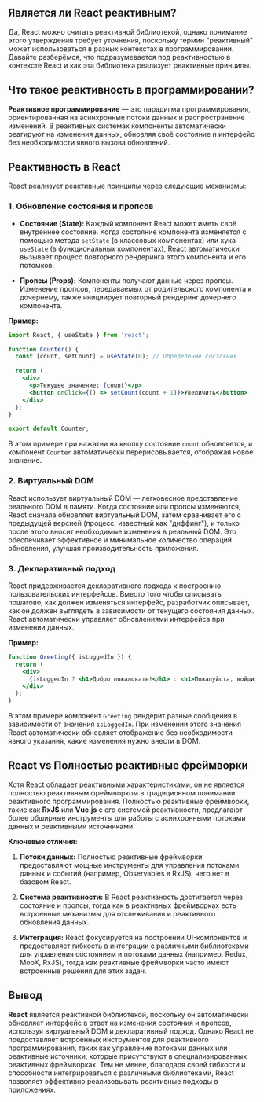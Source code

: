 ## Является ли React реактивным?

Да, React можно считать реактивной библиотекой, однако понимание этого утверждения требует уточнения, поскольку термин "реактивный" может использоваться в разных контекстах в программировании. Давайте разберёмся, что подразумевается под реактивностью в контексте React и как эта библиотека реализует реактивные принципы.

## **Что такое реактивность в программировании?**

**Реактивное программирование** — это парадигма программирования, ориентированная на асинхронные потоки данных и распространение изменений. В реактивных системах компоненты автоматически реагируют на изменения данных, обновляя своё состояние и интерфейс без необходимости явного вызова обновлений.

## **Реактивность в React**

React реализует реактивные принципы через следующие механизмы:

### **1. Обновление состояния и пропсов**

- **Состояние (State):** Каждый компонент React может иметь своё внутреннее состояние. Когда состояние компонента изменяется с помощью метода `setState` (в классовых компонентах) или хука `useState` (в функциональных компонентах), React автоматически вызывает процесс повторного рендеринга этого компонента и его потомков.
  
- **Пропсы (Props):** Компоненты получают данные через пропсы. Изменение пропсов, передаваемых от родительского компонента к дочернему, также инициирует повторный рендеринг дочернего компонента.

**Пример:**

```jsx
import React, { useState } from 'react';

function Counter() {
  const [count, setCount] = useState(0); // Определение состояния

  return (
    <div>
      <p>Текущее значение: {count}</p>
      <button onClick={() => setCount(count + 1)}>Увеличить</button>
    </div>
  );
}

export default Counter;
```

В этом примере при нажатии на кнопку состояние `count` обновляется, и компонент `Counter` автоматически перерисовывается, отображая новое значение.

### **2. Виртуальный DOM**

React использует виртуальный DOM — легковесное представление реального DOM в памяти. Когда состояние или пропсы изменяются, React сначала обновляет виртуальный DOM, затем сравнивает его с предыдущей версией (процесс, известный как "диффинг"), и только после этого вносит необходимые изменения в реальный DOM. Это обеспечивает эффективное и минимальное количество операций обновления, улучшая производительность приложения.

### **3. Декларативный подход**

React придерживается декларативного подхода к построению пользовательских интерфейсов. Вместо того чтобы описывать пошагово, как должен изменяться интерфейс, разработчик описывает, как он должен выглядеть в зависимости от текущего состояния данных. React автоматически управляет обновлениями интерфейса при изменении данных.

**Пример:**

```jsx
function Greeting({ isLoggedIn }) {
  return (
    <div>
      {isLoggedIn ? <h1>Добро пожаловать!</h1> : <h1>Пожалуйста, войдите.</h1>}
    </div>
  );
}
```

В этом примере компонент `Greeting` рендерит разные сообщения в зависимости от значения `isLoggedIn`. При изменении этого значения React автоматически обновляет отображение без необходимости явного указания, какие изменения нужно внести в DOM.

## **React vs Полностью реактивные фреймворки**

Хотя React обладает реактивными характеристиками, он не является полностью реактивным фреймворком в традиционном понимании реактивного программирования. Полностью реактивные фреймворки, такие как **RxJS** или **Vue.js** с его системой реактивности, предлагают более обширные инструменты для работы с асинхронными потоками данных и реактивными источниками.

**Ключевые отличия:**

1. **Потоки данных:** Полностью реактивные фреймворки предоставляют мощные инструменты для управления потоками данных и событий (например, Observables в RxJS), чего нет в базовом React.

2. **Система реактивности:** В React реактивность достигается через состояние и пропсы, тогда как в реактивных фреймворках есть встроенные механизмы для отслеживания и реактивного обновления данных.

3. **Интеграция:** React фокусируется на построении UI-компонентов и предоставляет гибкость в интеграции с различными библиотеками для управления состоянием и потоками данных (например, Redux, MobX, RxJS), тогда как реактивные фреймворки часто имеют встроенные решения для этих задач.

## **Вывод**

**React** является реактивной библиотекой, поскольку он автоматически обновляет интерфейс в ответ на изменения состояния и пропсов, используя виртуальный DOM и декларативный подход. Однако React не предоставляет встроенных инструментов для реактивного программирования, таких как управление потоками данных или реактивные источники, которые присутствуют в специализированных реактивных фреймворках. Тем не менее, благодаря своей гибкости и способности интегрироваться с различными библиотеками, React позволяет эффективно реализовывать реактивные подходы в приложениях.